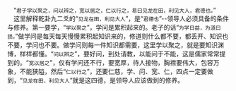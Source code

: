 &emsp;“``君子学以聚之，问以辨之，宽以居之，仁以行之，易曰见龙在田，利见大人，君德也。``”<br>&emsp;这里解释乾卦九二爻的“``见龙在田，利见大人``”，是“``君德也``”--领导人必须具备的条件与修养。第一要学，“``学以聚之``”，学问是累积起来的。老子的话“``为学日益，为道曰损。``”做学问是每天每天慢慢累积起知识来的，修道则什么都不要，都丢开、知识也不要，学问也不要。做学问则每一件知识都需要，这里学以聚之，就是要知识渊博，样样都懂。“``问以辨之``”，要好问，到处请教，以能问于不能，这是儒家常常提到的。“``宽以居之``”，仅有学问还不行，要宽厚，待人接物，胸襟要伟大，包容万象，不能狭隘，然后“``仁以行之``”，还要仁慈，学、问、宽、仁，四点一定要做到，“``见龙在田，利见大人``”就是这四德，是领导人应该做到的修养。<br>